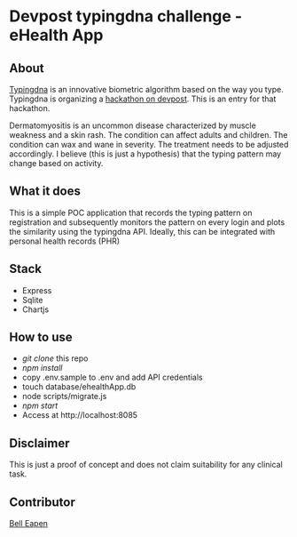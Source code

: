 # Devpost typingdna challenge - eHealth App

## About
[Typingdna](https://www.typingdna.com/) is an innovative biometric algorithm based on the way you type. Typingdna is organizing a [hackathon on devpost](https://typingdna.devpost.com/). This is an entry for that hackathon.

Dermatomyositis is an uncommon disease characterized by muscle weakness and a skin rash. The condition can affect adults and children. The condition can wax and wane in severity. The treatment needs to be adjusted accordingly. I believe (this is just a hypothesis) that the typing pattern may change based on activity.

## What it does

This is a simple POC application that records the typing pattern on registration and subsequently monitors the pattern on every login and plots the similarity using the typingdna API. Ideally, this can be integrated with personal health records (PHR)

## Stack
* Express
* Sqlite
* Chartjs

## How to use

* *git clone* this repo
* *npm install*
* copy .env.sample to .env and add API credentials
* touch database/ehealthApp.db
* node scripts/migrate.js 
* *npm start*
* Access at http://localhost:8085

## Disclaimer

This is just a proof of concept and does not claim suitability for any clinical task.

## Contributor
[Bell Eapen](https://nuchange.ca)